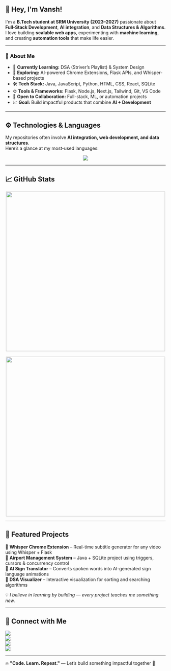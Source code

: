 <!-- Banner Section -->

## 👋 **Hey, I'm Vansh!**

I'm a **B.Tech student at SRM University (2023–2027)** passionate about **Full-Stack Development**, **AI integration**, and **Data Structures & Algorithms**.  
I love building **scalable web apps**, experimenting with **machine learning**, and creating **automation tools** that make life easier.

---

### 🔹 **About Me**
- 🎯 **Currently Learning:** DSA (Striver’s Playlist) & System Design  
- 🧠 **Exploring:** AI-powered Chrome Extensions, Flask APIs, and Whisper-based projects  
- 🛠️ **Tech Stack:** Java, JavaScript, Python, HTML, CSS, React, SQLite  
- ⚙️ **Tools & Frameworks:** Flask, Node.js, Next.js, Tailwind, Git, VS Code  
- 🤝 **Open to Collaboration:** Full-stack, ML, or automation projects  
- 📈 **Goal:** Build impactful products that combine **AI + Development**

---

## ⚙️ **Technologies & Languages**

My repositories often involve **AI integration, web development, and data structures**.  
Here’s a glance at my most-used languages:

<p align="center">
  <img src="https://github-readme-stats.vercel.app/api/top-langs/?username=VanshRajput-dev&layout=compact&theme=tokyonight" />
</p>

---

## 📈 **GitHub Stats**

<div align="center">
  <img src="https://github-readme-stats.vercel.app/api?username=VanshRajput-dev&show_icons=true&theme=tokyonight" width="500" />
  <br><br>
  <img src="https://github-readme-streak-stats.herokuapp.com/?user=VanshRajput-dev&theme=tokyonight&hide_border=false" width="500" />
</div>

---

## 🚀 **Featured Projects**

🔹 **Whisper Chrome Extension** – Real-time subtitle generator for any video using Whisper + Flask  
🔹 **Airport Management System** – Java + SQLite project using triggers, cursors & concurrency control  
🔹 **AI Sign Translator** – Converts spoken words into AI-generated sign language animations  
🔹 **DSA Visualizer** – Interactive visualization for sorting and searching algorithms  

💡 *I believe in learning by building — every project teaches me something new.*

---

## 💼 **Connect with Me**

<p align="left">
  <a href="https://www.instagram.com/vanshrajputxd/">
    <img src="https://img.shields.io/badge/Instagram-222222?style=for-the-badge&logo=instagram&logoColor=white" />
  </a>
  <br>
  <a href="https://x.com/Vansh_Rajput_1">
    <img src="https://img.shields.io/badge/X-222222?style=for-the-badge&logo=x&logoColor=white" />
  </a>
  <br>
  <a href="https://www.linkedin.com/in/vansh-rajput-95348a270/">
    <img src="https://img.shields.io/badge/LinkedIn-222222?style=for-the-badge&logo=linkedin&logoColor=white" />
  </a>
  <br>
  <a href="mailto:vr7404560@gmail.com">
    <img src="https://img.shields.io/badge/Email-222222?style=for-the-badge&logo=gmail&logoColor=white" />
  </a>
</p>

---

🔥 **"Code. Learn. Repeat."** — Let’s build something impactful together 🚀
